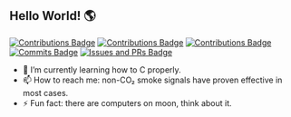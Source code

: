 ## Hello World! 🌎
[![Contributions Badge](https://badges.strrl.dev/contributions/all/neoyuyu?style=flat-square)](https://github.com/neoyuyu)
[![Contributions Badge](https://badges.strrl.dev/contributions/all/neoyuyu?style=flat-square)](https://github.com/neoyuyu)
[![Contributions Badge](https://badges.strrl.dev/contributions/weekly/neoyuyu?style=flat-square)](https://github.com/neoyuyu)
[![Commits Badge](https://badges.strrl.dev/commits/weekly/neoyuyu?style=flat-square)](https://github.com/neoyuyu)
[![Issues and PRs Badge](https://badges.strrl.dev/issues-and-prs/weekly/neoyuyu?style=flat-square)](https://github.com/neoyuyu)

- 🌱 I’m currently learning how to C properly.
- 📫 How to reach me: non-CO₂ smoke signals have proven effective in most cases.
- ⚡ Fun fact: there are computers on moon, think about it.
